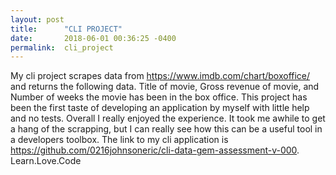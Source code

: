 ```yaml
---
layout: post
title:      "CLI PROJECT"
date:       2018-06-01 00:36:25 -0400
permalink:  cli_project
---
```



My cli project scrapes data from https://www.imdb.com/chart/boxoffice/ and returns the following data. Title of movie, Gross revenue of movie, and Number of weeks the movie has been in the box office. This project has been the first taste of developing an application by myself with little help and no tests. Overall I really enjoyed the experience. It took me awhile to get a hang of the scrapping, but I can really see how this can be a useful tool in a developers toolbox. The link to my cli application is https://github.com/0216johnsoneric/cli-data-gem-assessment-v-000. Learn.Love.Code 
